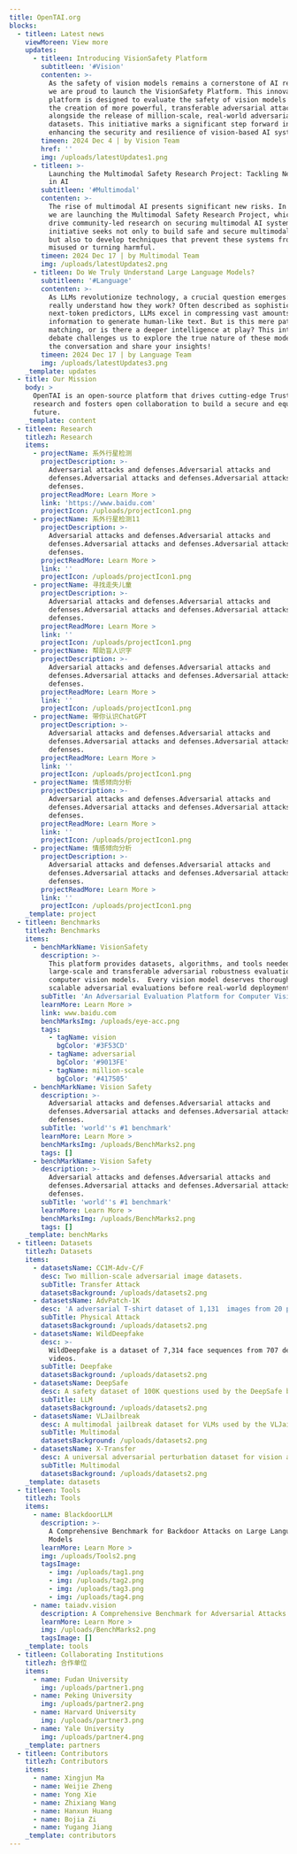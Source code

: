 ```yaml
---
title: OpenTAI.org
blocks:
  - titleen: Latest news
    viewMoreen: View more
    updates:
      - titleen: Introducing VisionSafety Platform
        subtitleen: '#Vision'
        contenten: >-
          As the safety of vision models remains a cornerstone of AI research,
          we are proud to launch the VisionSafety Platform. This innovative
          platform is designed to evaluate the safety of vision models through
          the creation of more powerful, transferable adversarial attacks,
          alongside the release of million-scale, real-world adversarial
          datasets. This initiative marks a significant step forward in
          enhancing the security and resilience of vision-based AI systems.
        timeen: 2024 Dec 4 | by Vision Team
        href: ''
        img: /uploads/latestUpdates1.png
      - titleen: >-
          Launching the Multimodal Safety Research Project: Tackling New Risks
          in AI
        subtitleen: '#Multimodal'
        contenten: >-
          The rise of multimodal AI presents significant new risks. In response,
          we are launching the Multimodal Safety Research Project, which aims to
          drive community-led research on securing multimodal AI systems. This
          initiative seeks not only to build safe and secure multimodal models
          but also to develop techniques that prevent these systems from being
          misused or turning harmful.
        timeen: 2024 Dec 17 | by Multimodal Team
        img: /uploads/latestUpdates2.png
      - titleen: Do We Truly Understand Large Language Models?
        subtitleen: '#Language'
        contenten: >-
          As LLMs revolutionize technology, a crucial question emerges: Do we
          really understand how they work? Often described as sophisticated
          next-token predictors, LLMs excel in compressing vast amounts of
          information to generate human-like text. But is this mere pattern
          matching, or is there a deeper intelligence at play? This intriguing
          debate challenges us to explore the true nature of these models. Join
          the conversation and share your insights!
        timeen: 2024 Dec 17 | by Language Team
        img: /uploads/latestUpdates3.png
    _template: updates
  - title: Our Mission
    body: >
      OpenTAI is an open-source platform that drives cutting-edge Trustworthy AI
      research and fosters open collaboration to build a secure and equitable AI
      future.
    _template: content
  - titleen: Research
    titlezh: Research
    items:
      - projectName: 系外行星检测
        projectDescription: >-
          Adversarial attacks and defenses.Adversarial attacks and
          defenses.Adversarial attacks and defenses.Adversarial attacks and
          defenses.
        projectReadMore: Learn More >
        link: 'https://www.baidu.com'
        projectIcon: /uploads/projectIcon1.png
      - projectName: 系外行星检测11
        projectDescription: >-
          Adversarial attacks and defenses.Adversarial attacks and
          defenses.Adversarial attacks and defenses.Adversarial attacks and
          defenses.
        projectReadMore: Learn More >
        link: ''
        projectIcon: /uploads/projectIcon1.png
      - projectName: 寻找走失儿童
        projectDescription: >-
          Adversarial attacks and defenses.Adversarial attacks and
          defenses.Adversarial attacks and defenses.Adversarial attacks and
          defenses.
        projectReadMore: Learn More >
        link: ''
        projectIcon: /uploads/projectIcon1.png
      - projectName: 帮助盲人识字
        projectDescription: >-
          Adversarial attacks and defenses.Adversarial attacks and
          defenses.Adversarial attacks and defenses.Adversarial attacks and
          defenses.
        projectReadMore: Learn More >
        link: ''
        projectIcon: /uploads/projectIcon1.png
      - projectName: 带你认识ChatGPT
        projectDescription: >-
          Adversarial attacks and defenses.Adversarial attacks and
          defenses.Adversarial attacks and defenses.Adversarial attacks and
          defenses.
        projectReadMore: Learn More >
        link: ''
        projectIcon: /uploads/projectIcon1.png
      - projectName: 情感倾向分析
        projectDescription: >-
          Adversarial attacks and defenses.Adversarial attacks and
          defenses.Adversarial attacks and defenses.Adversarial attacks and
          defenses.
        projectReadMore: Learn More >
        link: ''
        projectIcon: /uploads/projectIcon1.png
      - projectName: 情感倾向分析
        projectDescription: >-
          Adversarial attacks and defenses.Adversarial attacks and
          defenses.Adversarial attacks and defenses.Adversarial attacks and
          defenses.
        projectReadMore: Learn More >
        link: ''
        projectIcon: /uploads/projectIcon1.png
    _template: project
  - titleen: Benchmarks
    titlezh: Benchmarks
    items:
      - benchMarkName: VisionSafety
        description: >-
          This platform provides datasets, algorithms, and tools needed for
          large-scale and transferable adversarial robustness evaluation of
          computer vision models.  Every vision model deserves thorough and
          scalable adversarial evaluations before real-world deployment.
        subTitle: 'An Adversarial Evaluation Platform for Computer Vision Models '
        learnMore: Learn More >
        link: www.baidu.com
        benchMarksImg: /uploads/eye-acc.png
        tags:
          - tagName: vision
            bgColor: '#3F53CD'
          - tagName: adversarial
            bgColor: '#9013FE'
          - tagName: million-scale
            bgColor: '#417505'
      - benchMarkName: Vision Safety
        description: >-
          Adversarial attacks and defenses.Adversarial attacks and
          defenses.Adversarial attacks and defenses.Adversarial attacks and
          defenses.
        subTitle: 'world''s #1 benchmark'
        learnMore: Learn More >
        benchMarksImg: /uploads/BenchMarks2.png
        tags: []
      - benchMarkName: Vision Safety
        description: >-
          Adversarial attacks and defenses.Adversarial attacks and
          defenses.Adversarial attacks and defenses.Adversarial attacks and
          defenses.
        subTitle: 'world''s #1 benchmark'
        learnMore: Learn More >
        benchMarksImg: /uploads/BenchMarks2.png
        tags: []
    _template: benchMarks
  - titleen: Datasets
    titlezh: Datasets
    items:
      - datasetsName: CC1M-Adv-C/F
        desc: Two million-scale adversarial image datasets.
        subTitle: Transfer Attack
        datasetsBackground: /uploads/datasets2.png
      - datasetsName: AdvPatch-1K
        desc: 'A adversarial T-shirt dataset of 1,131  images from 20 participants.'
        subTitle: Physical Attack
        datasetsBackground: /uploads/datasets2.png
      - datasetsName: WildDeepfake
        desc: >-
          WildDeepfake is a dataset of 7,314 face sequences from 707 deepfake
          videos.
        subTitle: Deepfake
        datasetsBackground: /uploads/datasets2.png
      - datasetsName: DeepSafe
        desc: A safety dataset of 100K questions used by the DeepSafe benchmark.
        subTitle: LLM
        datasetsBackground: /uploads/datasets2.png
      - datasetsName: VLJailbreak
        desc: A multimodal jailbreak dataset for VLMs used by the VLJailbreakBench.
        subTitle: Multimodal
        datasetsBackground: /uploads/datasets2.png
      - datasetsName: X-Transfer
        desc: A universal adversarial perturbation dataset for vision and VLMs.
        subTitle: Multimodal
        datasetsBackground: /uploads/datasets2.png
    _template: datasets
  - titleen: Tools
    titlezh: Tools
    items:
      - name: BlackdoorLLM
        description: >-
          A Comprehensive Benchmark for Backdoor Attacks on Large Language
          Models
        learnMore: Learn More >
        img: /uploads/Tools2.png
        tagsImage:
          - img: /uploads/tag1.png
          - img: /uploads/tag2.png
          - img: /uploads/tag3.png
          - img: /uploads/tag4.png
      - name: taiadv.vision
        description: A Comprehensive Benchmark for Adversarial Attacks on Vision Models
        learnMore: Learn More >
        img: /uploads/BenchMarks2.png
        tagsImage: []
    _template: tools
  - titleen: Collaborating Institutions
    titlezh: 合作单位
    items:
      - name: Fudan University
        img: /uploads/partner1.png
      - name: Peking University
        img: /uploads/partner2.png
      - name: Harvard University
        img: /uploads/partner3.png
      - name: Yale University
        img: /uploads/partner4.png
    _template: partners
  - titleen: Contributors
    titlezh: Contributors
    items:
      - name: Xingjun Ma
      - name: Weijie Zheng
      - name: Yong Xie
      - name: Zhixiang Wang
      - name: Hanxun Huang
      - name: Bojia Zi
      - name: Yugang Jiang
    _template: contributors
---
```


